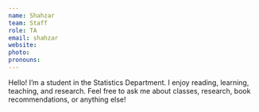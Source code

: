 ```yaml
---
name: Shahzar
team: Staff
role: TA
email: shahzar
website: 
photo: 
pronouns:
---
```


Hello! I’m a student in the Statistics Department. I enjoy reading, learning, teaching, and research. Feel free to ask me about classes, research, book recommendations, or anything else!